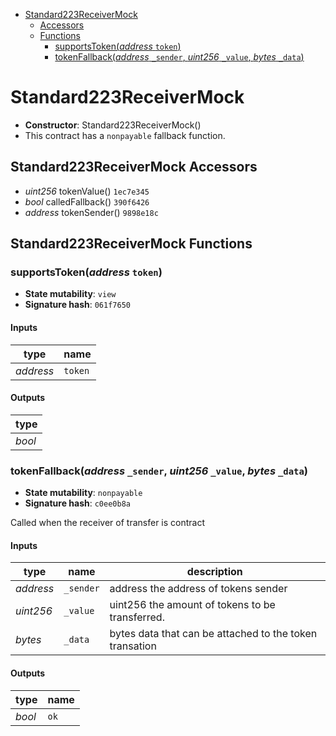 * [Standard223ReceiverMock](#standard223receivermock)
  * [Accessors](#standard223receivermock-accessors)
  * [Functions](#standard223receivermock-functions)
    * [supportsToken(*address* `token`)](#supportstokenaddress-token)
    * [tokenFallback(*address* `_sender`, *uint256* `_value`, *bytes* `_data`)](#tokenfallbackaddress-_sender-uint256-_value-bytes-_data)

# Standard223ReceiverMock

- **Constructor**: Standard223ReceiverMock()
- This contract has a `nonpayable` fallback function.

## Standard223ReceiverMock Accessors

* *uint256* tokenValue() `1ec7e345`
* *bool* calledFallback() `390f6426`
* *address* tokenSender() `9898e18c`

## Standard223ReceiverMock Functions

### supportsToken(*address* `token`)

- **State mutability**: `view`
- **Signature hash**: `061f7650`

#### Inputs

| type      | name    |
| --------- | ------- |
| *address* | `token` |

#### Outputs

| type   |
| ------ |
| *bool* |

### tokenFallback(*address* `_sender`, *uint256* `_value`, *bytes* `_data`)

- **State mutability**: `nonpayable`
- **Signature hash**: `c0ee0b8a`

Called when the receiver of transfer is contract

#### Inputs

| type      | name      | description                                             |
| --------- | --------- | ------------------------------------------------------- |
| *address* | `_sender` | address the address of tokens sender                    |
| *uint256* | `_value`  | uint256 the amount of tokens to be transferred.         |
| *bytes*   | `_data`   | bytes data that can be attached to the token transation |

#### Outputs

| type   | name |
| ------ | ---- |
| *bool* | `ok` |
